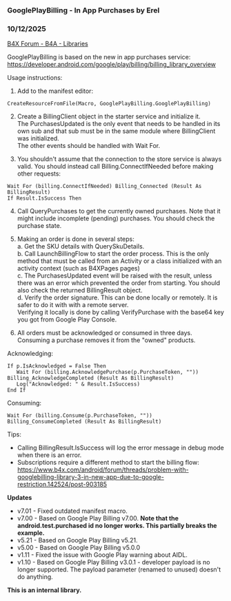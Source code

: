 ### GooglePlayBilling - In App Purchases by Erel
### 10/12/2025
[B4X Forum - B4A - Libraries](https://www.b4x.com/android/forum/threads/109945/)

GooglePlayBilling is based on the new in app purchases service: <https://developer.android.com/google/play/billing/billing_library_overview>  
  
Usage instructions:  
1. Add to the manifest editor:  

```B4X
CreateResourceFromFile(Macro, GooglePlayBilling.GooglePlayBilling)
```

  
  
2. Create a BillingClient object in the starter service and initialize it.  
The PurchasesUpdated is the only event that needs to be handled in its own sub and that sub must be in the same module where BillingClient was initialized.  
The other events should be handled with Wait For.  
  
3. You shouldn't assume that the connection to the store service is always valid. You should instead call Billing.ConnectIfNeeded before making other requests:  

```B4X
Wait For (billing.ConnectIfNeeded) Billing_Connected (Result As BillingResult)  
If Result.IsSuccess Then
```

  
  
4. Call QueryPurchases to get the currently owned purchases. Note that it might include incomplete (pending) purchases. You should check the purchase state.  
  
5. Making an order is done in several steps:  
a. Get the SKU details with QuerySkuDetails.  
b. Call LaunchBillingFlow to start the order process. This is the only method that must be called from an Activity or a class initialized with an activity context (such as B4XPages pages)  
c. The PurchasesUpdated event will be raised with the result, unless there was an error which prevented the order from starting. You should also check the returned BillingResult object.  
d. Verify the order signature. This can be done locally or remotely. It is safer to do it with with a remote server.  
Verifying it locally is done by calling VerifyPurchase with the base64 key you got from Google Play Console.  
  
6. All orders must be acknowledged or consumed in three days. Consuming a purchase removes it from the "owned" products.  
  
Acknowledging:  

```B4X
If p.IsAcknowledged = False Then  
   Wait For (billing.AcknowledgePurchase(p.PurchaseToken, "")) Billing_AcknowledgeCompleted (Result As BillingResult)  
   Log("Acknowledged: " & Result.IsSuccess)  
End If
```

  
  
Consuming:  

```B4X
Wait For (billing.Consume(p.PurchaseToken, "")) Billing_ConsumeCompleted (Result As BillingResult)
```

  
  
Tips:  
  
- Calling BillingResult.IsSuccess will log the error message in debug mode when there is an error.  
- Subscriptions require a different method to start the billing flow: <https://www.b4x.com/android/forum/threads/problem-with-googlebilling-library-3-in-new-app-due-to-google-restriction.142524/post-903185>  
  
**Updates**  
  
- v7.01 - Fixed outdated manifest macro.  
- v7.00 - Based on Google Play Billing v7.00. **Note that the android.test.purchased id no longer works. This partially breaks the example.**  
- v5.21 - Based on Google Play Billing v5.21.  
- v5.00 - Based on Google Play Billing v5.0.0  
- v1.11 - Fixed the issue with Google Play warning about AIDL.  
- v1.10 - Based on Google Play Billing v3.0.1 - developer payload is no longer supported. The payload parameter (renamed to unused) doesn't do anything.  
  
**This is an internal library.**